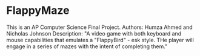 FlappyMaze
==========
This is an AP Computer Science Final Project. 
Authors: Humza Ahmed and Nicholas Johnson
Description:
  "A video game with both keyboard and mouse capabilities that emulates 
  a "FlappyBird" - esk style. THe player will engage in a series of mazes 
  with the intent of completing them."
